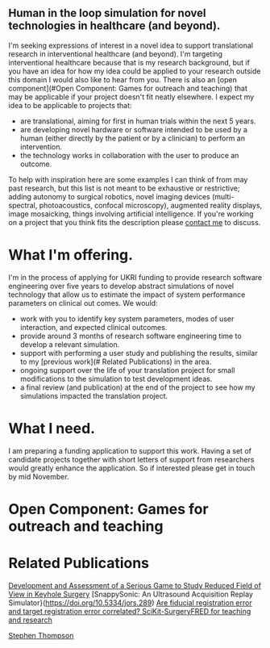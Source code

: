 ## Human in the loop simulation for novel technologies in healthcare (and beyond).

I'm seeking expressions of interest in a novel idea to support translational research 
in interventional healthcare (and beyond). I'm targeting interventional healthcare because 
that is my research background, but if you have an idea for how my idea could be applied to
your research outside this domain I would also like to hear from you. 
There is also an [open component](#Open Component: Games for outreach and teaching) that 
may be applicable if your project doesn't fit neatly elsewhere.
I expect my idea to be applicable to projects that:

 - are translational, aiming for first in human trials within the next 5 years.
 - are developing novel hardware or software intended to be used by a human (either directly 
by the patient or by a clinician) to perform an intervention.
 - the technology works in collaboration with the user to produce an outcome.

To help with inspiration here are some examples I can think of from may past research, 
but this list is not meant to be exhaustive or restrictive; adding autonomy to surgical robotics,
 novel imaging devices (multi-spectral, photoacoustics, confocal microscopy), 
augmented reality displays, image mosaicking, things involving artificial intelligence. 
If you're working on a 
project that you think fits the description please [contact me](email:s.thompson@ucl.ac.uk)
to discuss.

# What I'm offering.

I'm in the process of applying for UKRI funding to provide research software engineering 
over five years to develop abstract simulations of novel technology that allow us to 
estimate the impact of system performance parameters on clinical out comes. We would:

 - work with you to identify key system parameters, modes of user interaction, and expected clinical outcomes.
 - provide around 3 months of research software engineering time to develop a relevant simulation.
 - support with performing a user study and publishing the results, similar to my [previous work](# Related Publications) in the area.
 - ongoing support over the life of your translation project for small modifications to the simulation to test development ideas.
 - a final review (and publication) at the end of the project to see how my simulations impacted the translation project. 

# What I need.

I am preparing a funding application to support this work. Having a set of candidate projects 
together with short letters of support from researchers would greatly enhance the application. So
if interested please get in touch by mid November. 

# Open Component: Games for outreach and teaching



# Related Publications

[Development and Assessment of a Serious Game to Study Reduced Field of View in Keyhole Surgery](https://preprints.jmir.org/preprint/56269)
[SnappySonic: An Ultrasound Acquisition Replay Simulator}(https://doi.org/10.5334/jors.289)
[Are fiducial registration error and target registration error correlated? SciKit-SurgeryFRED for teaching and research](https://doi.org/10.1117/12.2580159)

[Stephen Thompson](https://orcid.org/0000-0001-7286-1326)
